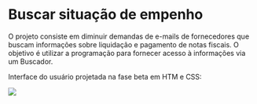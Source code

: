 <!doctype html>
<html><head></head>
  <body>
  <h1>Buscar situação de empenho</h1>
    <p>O projeto consiste em diminuir demandas de e-mails de fornecedores que buscam informações sobre liquidação e pagamento de notas fiscais. O objetivo é utilizar a programação para fornecer acesso à informações via um Buscador. </p>
    <p>Interface do usuário projetada na fase beta em HTM e CSS:</p>
  <img src="https://github.com/RenataVerasVenturim/Buscadordeempenho/assets/129551549/757eca4a-8a0d-4ab8-97dc-4f5fecf8969b">
  
  </body>
</html>
